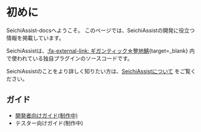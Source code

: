 # 初めに

SeichiAssist-docsへようこそ。
このページでは、SeichiAssistの開発に役立つ情報を掲載しています。

SeichiAssistは、[:fa-external-link: ギガンティック☆整地鯖](https://www.seichi.network/gigantic){target=_blank}
内で使われている独自プラグインのソースコードです。

SeichiAssistのことをより詳しく知りたい方は、[SeichiAssistについて](about/about.md)
をご覧ください。

## ガイド

* [開発者向けガイド(制作中)](guide/developer.md)
* テスター向けガイド(制作中)
